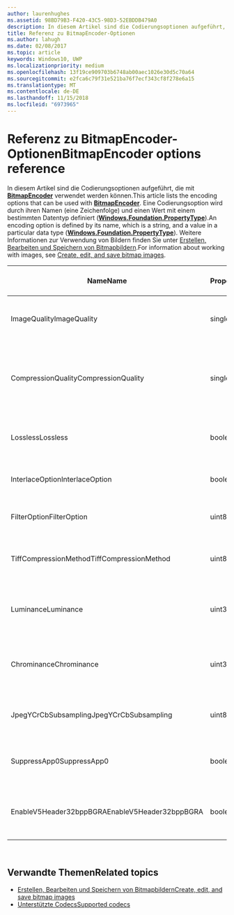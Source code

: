```yaml
---
author: laurenhughes
ms.assetid: 98BD79B3-F420-43C5-98D3-52EBDDB479A0
description: In diesem Artikel sind die Codierungsoptionen aufgeführt, die mit BitmapEncoder verwendet werden können.
title: Referenz zu BitmapEncoder-Optionen
ms.author: lahugh
ms.date: 02/08/2017
ms.topic: article
keywords: Windows10, UWP
ms.localizationpriority: medium
ms.openlocfilehash: 13f19ce909703b6748ab00aec1026e30d5c70a64
ms.sourcegitcommit: e2fca6c79f31e521ba76f7ecf343cf8f278e6a15
ms.translationtype: MT
ms.contentlocale: de-DE
ms.lasthandoff: 11/15/2018
ms.locfileid: "6973965"
---
```

# <a name="bitmapencoder-options-reference"></a><span data-ttu-id="f868c-104">Referenz zu BitmapEncoder-Optionen</span><span class="sxs-lookup"><span data-stu-id="f868c-104">BitmapEncoder options reference</span></span>


<span data-ttu-id="f868c-105">In diesem Artikel sind die Codierungsoptionen aufgeführt, die mit [**BitmapEncoder**](https://msdn.microsoft.com/library/windows/apps/br226206) verwendet werden können.</span><span class="sxs-lookup"><span data-stu-id="f868c-105">This article lists the encoding options that can be used with [**BitmapEncoder**](https://msdn.microsoft.com/library/windows/apps/br226206).</span></span> <span data-ttu-id="f868c-106">Eine Codierungsoption wird durch ihren Namen (eine Zeichenfolge) und einen Wert mit einem bestimmten Datentyp definiert ([**Windows.Foundation.PropertyType**](https://msdn.microsoft.com/library/windows/apps/br225871)).</span><span class="sxs-lookup"><span data-stu-id="f868c-106">An encoding option is defined by its name, which is a string, and a value in a particular data type ([**Windows.Foundation.PropertyType**](https://msdn.microsoft.com/library/windows/apps/br225871)).</span></span> <span data-ttu-id="f868c-107">Weitere Informationen zur Verwendung von Bildern finden Sie unter [Erstellen, Bearbeiten und Speichern von Bitmapbildern](imaging.md).</span><span class="sxs-lookup"><span data-stu-id="f868c-107">For information about working with images, see [Create, edit, and save bitmap images](imaging.md).</span></span>

| <span data-ttu-id="f868c-108">Name</span><span class="sxs-lookup"><span data-stu-id="f868c-108">Name</span></span>                    | <span data-ttu-id="f868c-109">PropertyType</span><span class="sxs-lookup"><span data-stu-id="f868c-109">PropertyType</span></span> | <span data-ttu-id="f868c-110">Verwendungshinweise</span><span class="sxs-lookup"><span data-stu-id="f868c-110">Usage notes</span></span>                                                                                        | <span data-ttu-id="f868c-111">Gültige Formate</span><span class="sxs-lookup"><span data-stu-id="f868c-111">Valid formats</span></span> |
|-------------------------|--------------|----------------------------------------------------------------------------------------------------|---------------|
| <span data-ttu-id="f868c-112">ImageQuality</span><span class="sxs-lookup"><span data-stu-id="f868c-112">ImageQuality</span></span>            | <span data-ttu-id="f868c-113">single</span><span class="sxs-lookup"><span data-stu-id="f868c-113">single</span></span>       | <span data-ttu-id="f868c-114">Gültige Werte von 0 bis 1,0</span><span class="sxs-lookup"><span data-stu-id="f868c-114">Valid values from 0 to 1.0.</span></span> <span data-ttu-id="f868c-115">Höhere Werte bedeuten höhere Qualität</span><span class="sxs-lookup"><span data-stu-id="f868c-115">Higher values indicate higher quality</span></span>                                 | <span data-ttu-id="f868c-116">JPEG, JPEG-XR</span><span class="sxs-lookup"><span data-stu-id="f868c-116">JPEG, JPEG-XR</span></span> |
| <span data-ttu-id="f868c-117">CompressionQuality</span><span class="sxs-lookup"><span data-stu-id="f868c-117">CompressionQuality</span></span>      | <span data-ttu-id="f868c-118">single</span><span class="sxs-lookup"><span data-stu-id="f868c-118">single</span></span>       | <span data-ttu-id="f868c-119">Gültige Werte von 0 bis 1,0</span><span class="sxs-lookup"><span data-stu-id="f868c-119">Valid values from 0 to 1.0.</span></span> <span data-ttu-id="f868c-120">Höhere Werte bedeuten ein effizienteres und langsameres Komprimierungsverfahren</span><span class="sxs-lookup"><span data-stu-id="f868c-120">Higher values indicate a more efficient and slower compression scheme</span></span> | <span data-ttu-id="f868c-121">TIFF</span><span class="sxs-lookup"><span data-stu-id="f868c-121">TIFF</span></span>          |
| <span data-ttu-id="f868c-122">Lossless</span><span class="sxs-lookup"><span data-stu-id="f868c-122">Lossless</span></span>                | <span data-ttu-id="f868c-123">boolean</span><span class="sxs-lookup"><span data-stu-id="f868c-123">boolean</span></span>      | <span data-ttu-id="f868c-124">Wenn dieser Wert auf „true“ festgelegt ist, wird die Option „ImageQuality“ ignoriert.</span><span class="sxs-lookup"><span data-stu-id="f868c-124">If this is set to true, the ImageQuality option is ignored</span></span>                                        | <span data-ttu-id="f868c-125">JPEG-XR</span><span class="sxs-lookup"><span data-stu-id="f868c-125">JPEG-XR</span></span>       |
| <span data-ttu-id="f868c-126">InterlaceOption</span><span class="sxs-lookup"><span data-stu-id="f868c-126">InterlaceOption</span></span>         | <span data-ttu-id="f868c-127">boolean</span><span class="sxs-lookup"><span data-stu-id="f868c-127">boolean</span></span>      | <span data-ttu-id="f868c-128">Gibt an, ob der Interlacemodus für das Bild verwendet wird</span><span class="sxs-lookup"><span data-stu-id="f868c-128">Whether to interlace the image</span></span>                                                                    | <span data-ttu-id="f868c-129">PNG</span><span class="sxs-lookup"><span data-stu-id="f868c-129">PNG</span></span>           |
| <span data-ttu-id="f868c-130">FilterOption</span><span class="sxs-lookup"><span data-stu-id="f868c-130">FilterOption</span></span>            | <span data-ttu-id="f868c-131">uint8</span><span class="sxs-lookup"><span data-stu-id="f868c-131">uint8</span></span>        | <span data-ttu-id="f868c-132">Verwenden Sie die [**PngFilterMode**](https://msdn.microsoft.com/library/windows/apps/br226389)-Enumeration.</span><span class="sxs-lookup"><span data-stu-id="f868c-132">Use the [**PngFilterMode**](https://msdn.microsoft.com/library/windows/apps/br226389) enumeration</span></span>                                | <span data-ttu-id="f868c-133">PNG</span><span class="sxs-lookup"><span data-stu-id="f868c-133">PNG</span></span>           |
| <span data-ttu-id="f868c-134">TiffCompressionMethod</span><span class="sxs-lookup"><span data-stu-id="f868c-134">TiffCompressionMethod</span></span>   | <span data-ttu-id="f868c-135">uint8</span><span class="sxs-lookup"><span data-stu-id="f868c-135">uint8</span></span>        | <span data-ttu-id="f868c-136">Verwenden Sie die [**TiffCompressionMode**](https://msdn.microsoft.com/library/windows/apps/br226399)-Enumeration.</span><span class="sxs-lookup"><span data-stu-id="f868c-136">Use the [**TiffCompressionMode**](https://msdn.microsoft.com/library/windows/apps/br226399) enumeration</span></span>                    | <span data-ttu-id="f868c-137">TIFF</span><span class="sxs-lookup"><span data-stu-id="f868c-137">TIFF</span></span>          |
| <span data-ttu-id="f868c-138">Luminance</span><span class="sxs-lookup"><span data-stu-id="f868c-138">Luminance</span></span>               | <span data-ttu-id="f868c-139">uint32Array</span><span class="sxs-lookup"><span data-stu-id="f868c-139">uint32Array</span></span>  | <span data-ttu-id="f868c-140">Ein Array mit 64Elementen, das die Quantifizierungskonstanten für die Leuchtdichte enthält</span><span class="sxs-lookup"><span data-stu-id="f868c-140">An array of 64 elements containing luminance quantization constants</span></span>                               | <span data-ttu-id="f868c-141">JPEG</span><span class="sxs-lookup"><span data-stu-id="f868c-141">JPEG</span></span>          |
| <span data-ttu-id="f868c-142">Chrominance</span><span class="sxs-lookup"><span data-stu-id="f868c-142">Chrominance</span></span>             | <span data-ttu-id="f868c-143">uint32Array</span><span class="sxs-lookup"><span data-stu-id="f868c-143">uint32Array</span></span>  | <span data-ttu-id="f868c-144">Ein Array mit 64Elementen, das die Quantifizierungskonstanten für die Chrominanz enthält</span><span class="sxs-lookup"><span data-stu-id="f868c-144">An array of 64 elements containing chrominance quantization constants</span></span>                             | <span data-ttu-id="f868c-145">JPEG</span><span class="sxs-lookup"><span data-stu-id="f868c-145">JPEG</span></span>          |
| <span data-ttu-id="f868c-146">JpegYCrCbSubsampling</span><span class="sxs-lookup"><span data-stu-id="f868c-146">JpegYCrCbSubsampling</span></span>    | <span data-ttu-id="f868c-147">uint8</span><span class="sxs-lookup"><span data-stu-id="f868c-147">uint8</span></span>        | <span data-ttu-id="f868c-148">Verwenden Sie die [**JpegSubsamplingMode**](https://msdn.microsoft.com/library/windows/apps/br226386)-Enumeration</span><span class="sxs-lookup"><span data-stu-id="f868c-148">Use the [**JpegSubsamplingMode**](https://msdn.microsoft.com/library/windows/apps/br226386) enumeration</span></span>                    | <span data-ttu-id="f868c-149">JPEG</span><span class="sxs-lookup"><span data-stu-id="f868c-149">JPEG</span></span>          |
| <span data-ttu-id="f868c-150">SuppressApp0</span><span class="sxs-lookup"><span data-stu-id="f868c-150">SuppressApp0</span></span>            | <span data-ttu-id="f868c-151">boolean</span><span class="sxs-lookup"><span data-stu-id="f868c-151">boolean</span></span>      | <span data-ttu-id="f868c-152">Gibt an, ob die Erstellung eines App0-Metadatenblocks unterdrückt wird</span><span class="sxs-lookup"><span data-stu-id="f868c-152">Whether to suppress the creation of an App0 metadata block</span></span>                                        | <span data-ttu-id="f868c-153">JPEG</span><span class="sxs-lookup"><span data-stu-id="f868c-153">JPEG</span></span>          |
| <span data-ttu-id="f868c-154">EnableV5Header32bppBGRA</span><span class="sxs-lookup"><span data-stu-id="f868c-154">EnableV5Header32bppBGRA</span></span> | <span data-ttu-id="f868c-155">boolean</span><span class="sxs-lookup"><span data-stu-id="f868c-155">boolean</span></span>      | <span data-ttu-id="f868c-156">Gibt an, ob die Codierung als Version5 des BMP-Formats erfolgen soll, die Alphawerte unterstützt.</span><span class="sxs-lookup"><span data-stu-id="f868c-156">Whether to encode to a version 5 BMP which supports alpha</span></span>                                         | <span data-ttu-id="f868c-157">BMP</span><span class="sxs-lookup"><span data-stu-id="f868c-157">BMP</span></span>           |

 

## <a name="related-topics"></a><span data-ttu-id="f868c-158">Verwandte Themen</span><span class="sxs-lookup"><span data-stu-id="f868c-158">Related topics</span></span>

* [<span data-ttu-id="f868c-159">Erstellen, Bearbeiten und Speichern von Bitmapbildern</span><span class="sxs-lookup"><span data-stu-id="f868c-159">Create, edit, and save bitmap images</span></span>](imaging.md)
* [<span data-ttu-id="f868c-160">Unterstützte Codecs</span><span class="sxs-lookup"><span data-stu-id="f868c-160">Supported codecs</span></span>](supported-codecs.md)

 




